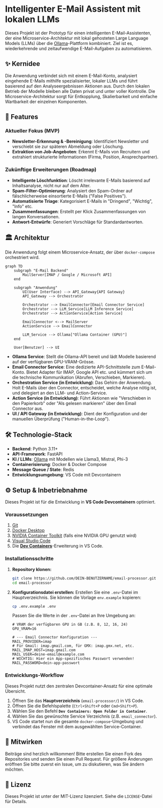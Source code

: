 # Intelligenter E-Mail Assistent mit lokalen LLMs

Dieses Projekt ist der Prototyp für einen intelligenten E-Mail-Assistenten, der eine Microservice-Architektur mit lokal gehosteten Large Language Models (LLMs) über die [Ollama](https://ollama.com/)-Plattform kombiniert. Ziel ist es, wiederkehrende und zeitaufwendige E-Mail-Aufgaben zu automatisieren.

## ✨ Kernidee

Die Anwendung verbindet sich mit einem E-Mail-Konto, analysiert eingehende E-Mails mithilfe spezialisierter, lokaler LLMs und führt basierend auf den Analyseergebnissen Aktionen aus. Durch den lokalen Betrieb der Modelle bleiben alle Daten privat und unter voller Kontrolle. Die Microservice-Architektur sorgt für Entkopplung, Skalierbarkeit und einfache Wartbarkeit der einzelnen Komponenten.

## 🚀 Features

### Aktueller Fokus (MVP)
*   **Newsletter-Erkennung & -Bereinigung**: Identifiziert Newsletter und verschiebt sie zur späteren Abmeldung oder Löschung.
*   **Extraktion von Job-Angeboten**: Erkennt E-Mails von Recruitern und extrahiert strukturierte Informationen (Firma, Position, Ansprechpartner).

### Zukünftige Erweiterungen (Roadmap)
*   **Intelligente Löschfunktion**: Löscht irrelevante E-Mails basierend auf Inhaltsanalyse, nicht nur auf dem Alter.
*   **Spam-Filter-Optimierung**: Analysiert den Spam-Ordner auf fälschlicherweise einsortierte E-Mails ("False Positives").
*   **Automatisierte Triage**: Kategorisiert E-Mails in "Dringend", "Wichtig", "Info" etc.
*   **Zusammenfassungen**: Erstellt per Klick Zusammenfassungen von langen Konversationen.
*   **Antwort-Entwürfe**: Generiert Vorschläge für Standardantworten.

## 🏛️ Architektur

Die Anwendung folgt einem Microservice-Ansatz, der über `docker-compose` orchestriert wird.

```mermaid
graph TD
    subgraph "E-Mail Backend"
        MailServer[IMAP / Google / Microsoft API]
    end

    subgraph "Anwendung"
        UI(User Interface) --> API_Gateway{API Gateway}
        API_Gateway --> Orchestrator
        
        Orchestrator --> EmailConnector[Email Connector Service]
        Orchestrator --> LLM_Service[LLM Inference Service]
        Orchestrator --> ActionService[Action Service]

        EmailConnector <--> MailServer
        ActionService --> EmailConnector

        LLM_Service --> Ollama["Ollama Container (GPU)"]
    end

    User[Benutzer] --> UI
```

*   **Ollama Service**: Stellt die Ollama-API bereit und lädt Modelle basierend auf der verfügbaren GPU-VRAM-Grösse.
*   **Email Connector Service**: Eine dedizierte API-Schnittstelle zum E-Mail-Konto. Bietet Adapter für IMAP, Google API etc. und kümmert sich um die technische Kommunikation (Abrufen, Verschieben, Markieren).
*   **Orchestration Service (in Entwicklung)**: Das Gehirn der Anwendung. Holt E-Mails über den Connector, entscheidet, welche Analyse nötig ist, und delegiert an den LLM- und Action-Service.
*   **Action Service (in Entwicklung)**: Führt Aktionen wie "Verschieben in den Papierkorb" oder "Als gelesen markieren" über den Email Connector aus.
*   **UI / API Gateway (in Entwicklung)**: Dient der Konfiguration und der manuellen Überprüfung ("Human-in-the-Loop").

## 🛠️ Technologie-Stack

*   **Backend**: Python 3.11+
*   **API-Framework**: FastAPI
*   **KI / LLMs**: [Ollama](https://ollama.com/) mit Modellen wie Llama3, Mistral, Phi-3
*   **Containerisierung**: Docker & Docker Compose
*   **Message Queue / State**: Redis
*   **Entwicklungsumgebung**: VS Code mit Devcontainern

## ⚙️ Setup & Inbetriebnahme

Dieses Projekt ist für die Entwicklung in **VS Code Devcontainern** optimiert.

### Voraussetzungen
1.  [Git](https://git-scm.com/)
2.  [Docker Desktop](https://www.docker.com/products/docker-desktop/)
3.  [NVIDIA Container Toolkit](https://docs.nvidia.com/datacenter/cloud-native/container-toolkit/latest/install-guide.html) (falls eine NVIDIA GPU genutzt wird)
4.  [Visual Studio Code](https://code.visualstudio.com/)
5.  Die **[Dev Containers](https://marketplace.visualstudio.com/items?itemName=ms-vscode-remote.remote-containers)**-Erweiterung in VS Code.

### Installationsschritte

1.  **Repository klonen:**
    ```bash
    git clone https://github.com/DEIN-BENUTZERNAME/email-processor.git
    cd email-processor
    ```

2.  **Konfigurationsdatei erstellen:**
    Erstellen Sie eine `.env`-Datei im Hauptverzeichnis. Sie können die Vorlage `env.example` kopieren:
    ```bash
    cp .env.example .env
    ```
    Passen Sie die Werte in der `.env`-Datei an Ihre Umgebung an:

    ```dotenv
    # VRAM der verfügbaren GPU in GB (z.B. 8, 12, 16, 24)
    GPU_VRAM=16

    # --- Email Connector Konfiguration ---
    MAIL_PROVIDER=imap
    # Für Gmail: imap.gmail.com, für GMX: imap.gmx.net, etc.
    MAIL_IMAP_HOST=imap.gmail.com
    MAIL_USER=deine-email@example.com
    # WICHTIG: Hier ein App-spezifisches Passwort verwenden!
    MAIL_PASSWORD=dein-app-passwort
    ```

### Entwicklungs-Workflow

Dieses Projekt nutzt den zentralen Devcontainer-Ansatz für eine optimale Übersicht.

1.  Öffnen Sie das **Hauptverzeichnis** (`email-processor/`) in VS Code.
2.  Öffnen Sie die Befehlspalette (`Ctrl+Shift+P` oder `Cmd+Shift+P`).
3.  Wählen Sie den Befehl **`Dev Containers: Open Folder in Container`**.
4.  Wählen Sie das gewünschte Service Verzeichnis (z.B. `email_connector`).
5.  VS Code startet nun die gesamte `docker-compose`-Umgebung und verbindet das Fenster mit dem ausgewählten Service-Container.

## 🤝 Mitwirken

Beiträge sind herzlich willkommen! Bitte erstellen Sie einen Fork des Repositories und senden Sie einen Pull Request. Für größere Änderungen eröffnen Sie bitte zuerst ein Issue, um zu diskutieren, was Sie ändern möchten.

## 📄 Lizenz

Dieses Projekt ist unter der MIT-Lizenz lizenziert. Siehe die `LICENSE`-Datei für Details.